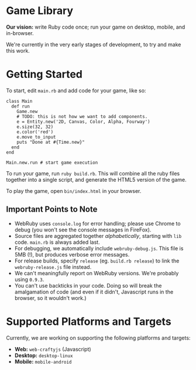 # Game Library

**Our vision:** write Ruby code once; run your game on desktop, mobile, and in-browser.  

We're currently in the very early stages of development, to try and make this work.

# Getting Started

To start, edit `main.rb` and add code for your game, like so:

```
class Main
  def run    
    Game.new
    # TODO: this is not how we want to add components.
    e = Entity.new('2D, Canvas, Color, Alpha, Fourway')
    e.size(32, 32)
    e.color('red')
    e.move_to_input
    puts "Done at #{Time.new}"
  end
end

Main.new.run # start game execution
```

To run your game, run `ruby build.rb`. This will combine all the ruby files together into a single script, and generate the HTML5 version of the game.

To play the game, open `bin/index.html` in your browser.

## Important Points to Note

- WebRuby uses `console.log` for error handling; please use Chrome to debug (you won't see the console messages in FireFox).
- Source files are aggregated together *alphabetically*, starting with `lib` code. `main.rb` is always added last.
- For debugging, we automatically include `webruby-debug.js`. This file is 5MB (!), but produces verbose error messages.
- For release builds, specify `release` (eg. `build.rb release`) to link the `webruby-release.js` file instead.
- We can't meaningfully report on WebRuby versions. We're probably using `0.9.3`.
- You can't use backticks in your code. Doing so will break the amalgamation of code (and even if it didn't, Javascript runs in the browser, so it wouldn't work.)

# Supported Platforms and Targets

Currently, we are working on supporting the following platforms and targets:

- **Web:** `web-craftyjs` (Javascript)
- **Desktop:** `desktop-linux`
- **Mobile:** `mobile-android`

